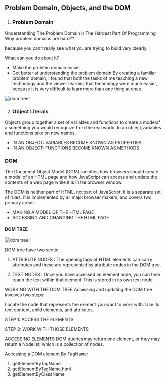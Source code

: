 ## Problem Domain, Objects, and the DOM
1. ### Problem Domain
Understanding The Problem Domain Is The Hardest Part Of Programming Why problem domains are hard??

because you can’t really see what you are trying to build very clearly.

What can you do about it?
* Make the problem domain easier
* Get better at understanding the problem domain
By creating a familiar problem domain, I found that both the tasks of me teaching a new technology and the viewer learning that technology were much easier, because it is very difficult to learn more than one thing at once.

![dom tree!](https://camo.githubusercontent.com/9494d67b617c9772da2c1ef1e41b169cf08a6026f76aa454518b8b1c057d2168/68747470733a2f2f736c696465706c617965722e636f6d2f736c6964652f31353039393532302f39312f696d616765732f352f526571756972656d656e74732b616e642b53706563696669636174696f6e2e6a7067)

2. ### Object Literals
Objects group together a set of variables and functions to create a modelof a something you would recognize from the real world. In an object,variables and functions take on new names.
* IN AN OBJECT: VARIABLES BECOME KNOWN AS PROPERTIES
* IN AN OBJECT: FUNCTIONS BECOME KNOWN AS METHODS




### DOM
The Document Object Model (DOM) specifies how browsers should create a model of an HTML page and how JavaScript can access and update the contents of a web page while it is in the browser window.

The DOM is neither part of HTML, not part of JavaScript; it is a separate set of rules. It is implemented by all major browser makers, and covers two primary areas:

* MAKING A MODEL OF THE HTML PAGE
* ACCESSING AND CHANGING THE HTML PAGE
#### DOM TREE

![dom tree!](https://data-flair.training/blogs/wp-content/uploads/sites/2/2019/08/Js-Dom-Tree.png)

DOM tree have two sectio
1. ATTRIBUTE NODES : The opening tags of HTML elements can carry attributes and these are represented by attribute nodes in the DOM tree.

2. TEXT NODES : Once you have accessed an element node, you can then reach the text within that element. This is stored in its own text node.

WORKING WITH THE DOM TREE
Accessing and updating the DOM tree involves two steps:

Locate the node that represents the element you want to work with. Use its text content, child elements, and attributes.

STEP 1: ACCESS THE ELEMENTS

STEP 2: WORK WITH THOSE ELEMENTS

ACCESSING ELEMENTS
DOM queries may return one element, or they may return a Nodelist, which is a collection of nodes.

Accessing a DOM element By TagName:
1. getElementByTagName
2. getElementByTagName.html
3. getElementByClassName